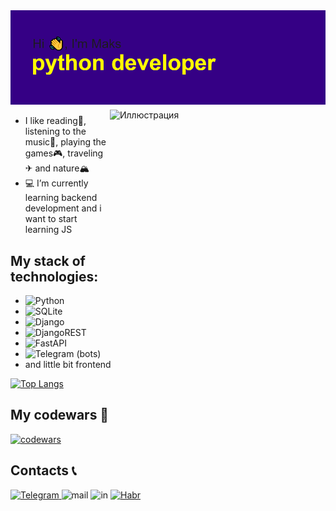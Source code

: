 <img src="https://raw.githubusercontent.com/xodiumx/xodiumx/main/header.png" alt="альтернативный текст">

<div class="container">
<img src="https://ltdfoto.ru/images/2022/11/27/72B3C86E-8DC5-478B-B11E-1435117D2DD6.jpg" width="340" height="340" alt="Иллюстрация" align="right" vspace="5" hspace="5">
</div>

- I like reading📖, listening to the music🎵, playing the games🎮, traveling✈ and nature🏔
- 💻 I’m currently learning backend development and i want to start learning JS

## My stack of technologies:
  - ![Python](https://img.shields.io/badge/python-3670A0?style=for-the-badge&logo=python&logoColor=ffdd54)
  - ![SQLite](https://img.shields.io/badge/sqlite-%2307405e.svg?style=for-the-badge&logo=sqlite&logoColor=white)
  - ![Django](https://img.shields.io/badge/django-%23092E20.svg?style=for-the-badge&logo=django&logoColor=white)
  - ![DjangoREST](https://img.shields.io/badge/DJANGO-REST-ff1709?style=for-the-badge&logo=django&logoColor=white&color=ff1709&labelColor=gray)
  - ![FastAPI](https://img.shields.io/badge/FastAPI-005571?style=for-the-badge&logo=fastapi)
  - ![Telegram](https://img.shields.io/badge/Telegram-2CA5E0?style=for-the-badge&logo=telegram&logoColor=white) (bots)
  - and little bit frontend

[![Top Langs](https://github-readme-stats-one-lime.vercel.app/api/top-langs/?username=xodiumx&layout=compact&theme=radical)](https://github.com/xodiumx/github-readme-stats)

## My codewars 🙂
[![codewars](https://www.codewars.com/users/oxdium/badges/large)](https://www.codewars.com/users/oxdium) 

## Contacts 📞

<div id="badges">
  <a href="https://t.me/maxalxeev">
    <img src="https://ltdfoto.ru/images/2022/11/27/12121I_MONTAZNAY-OBLAST-1.png" alt="Telegram"/>
  </a>
  <img src="https://ltdfoto.ru/images/2022/11/27/12121I_MONTAZNAY-OBLAST-1-KOPIY.png" alt="mail"/>
  <img src="https://ltdfoto.ru/images/2022/11/27/IN_MONTAZNAY-OBLAST-1-KOPIY-4e7b0c737412228c4.png" alt="in"/>
  <a href="https://career.habr.com/oxdium">
    <img src="https://ltdfoto.ru/images/2022/11/27/KNOPOCKA_MONTAZNAY_OBLAST_1_KOPIY_2.png" alt="Habr"/>
  </a>
</div>
